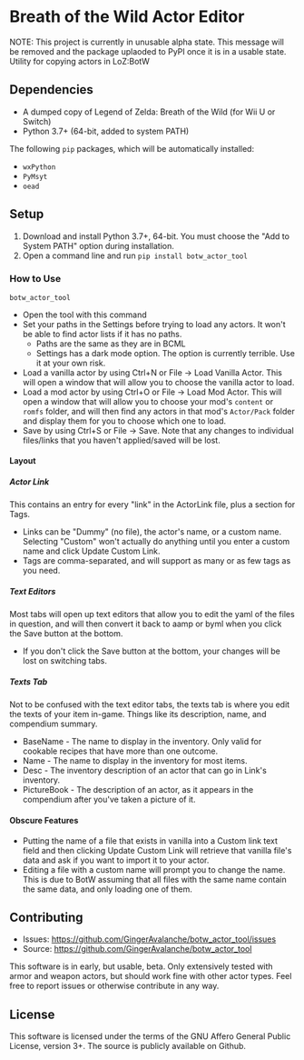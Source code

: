 # Breath of the Wild Actor Editor
NOTE: This project is currently in unusable alpha state. This message will be removed and the package uplaoded to PyPI once it is in a usable state.
Utility for copying actors in LoZ:BotW

## Dependencies
* A dumped copy of Legend of Zelda: Breath of the Wild (for Wii U or Switch)
* Python 3.7+ (64-bit, added to system PATH)

The following `pip` packages, which will be automatically installed:
* `wxPython`
* `PyMsyt`
* `oead`

## Setup
1. Download and install Python 3.7+, 64-bit. You must choose the "Add to System PATH" option during installation.
2. Open a command line and run `pip install botw_actor_tool`

### How to Use
`botw_actor_tool`
* Open the tool with this command
* Set your paths in the Settings before trying to load any actors. It won't be able to find actor lists if it has no paths.
  * Paths are the same as they are in BCML
  * Settings has a dark mode option. The option is currently terrible. Use it at your own risk.
* Load a vanilla actor by using Ctrl+N or File -> Load Vanilla Actor. This will open a window that will allow you to choose the vanilla actor to load.
* Load a mod actor by using Ctrl+O or File -> Load Mod Actor. This will open a window that will allow you to choose your mod's `content` or `romfs` folder, and will then find any actors in that mod's `Actor/Pack` folder and display them for you to choose which one to load.
* Save by using Ctrl+S or File -> Save. Note that any changes to individual files/links that you haven't applied/saved will be lost.

#### Layout
##### Actor Link
This contains an entry for every "link" in the ActorLink file, plus a section for Tags.
* Links can be "Dummy" (no file), the actor's name, or a custom name. Selecting "Custom" won't actually do anything until you enter a custom name and click Update Custom Link.
* Tags are comma-separated, and will support as many or as few tags as you need.

##### Text Editors
Most tabs will open up text editors that allow you to edit the yaml of the files in question, and will then convert it back to aamp or byml when you click the Save button at the bottom.
* If you don't click the Save button at the bottom, your changes will be lost on switching tabs.

##### Texts Tab
Not to be confused with the text editor tabs, the texts tab is where you edit the texts of your item in-game. Things like its description, name, and compendium summary.
* BaseName - The name to display in the inventory. Only valid for cookable recipes that have more than one outcome.
* Name - The name to display in the inventory for most items.
* Desc - The inventory description of an actor that can go in Link's inventory.
* PictureBook - The description of an actor, as it appears in the compendium after you've taken a picture of it.

#### Obscure Features
* Putting the name of a file that exists in vanilla into a Custom link text field and then clicking Update Custom Link will retrieve that vanilla file's data and ask if you want to import it to your actor.
* Editing a file with a custom name will prompt you to change the name. This is due to BotW assuming that all files with the same name contain the same data, and only loading one of them.

## Contributing
* Issues: https://github.com/GingerAvalanche/botw_actor_tool/issues
* Source: https://github.com/GingerAvalanche/botw_actor_tool

This software is in early, but usable, beta. Only extensively tested with armor and weapon actors, but should work fine with other actor types. Feel free to report issues or otherwise contribute in any way.

## License
This software is licensed under the terms of the GNU Affero General Public License, version 3+. The source is publicly available on Github.
